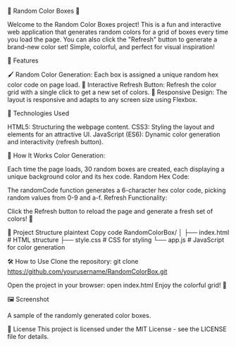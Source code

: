 🎨 Random Color Boxes 🎨

Welcome to the Random Color Boxes project! This is a fun and interactive web application that generates random colors for a grid of boxes every time you load the page. You can also click the "Refresh" button to generate a brand-new color set! Simple, colorful, and perfect for visual inspiration!

🌟 Features

🖌️ Random Color Generation: Each box is assigned a unique random hex color code on page load.
🔄 Interactive Refresh Button: Refresh the color grid with a single click to get a new set of colors.
📱 Responsive Design: The layout is responsive and adapts to any screen size using Flexbox.

🚀 Technologies Used

HTML5: Structuring the webpage content.
CSS3: Styling the layout and elements for an attractive UI.
JavaScript (ES6): Dynamic color generation and interactivity (refresh button).

🎲 How It Works
Color Generation:

Each time the page loads, 30 random boxes are created, each displaying a unique background color and its hex code.
Random Hex Code:

The randomCode function generates a 6-character hex color code, picking random values from 0-9 and a-f.
Refresh Functionality:

Click the Refresh button to reload the page and generate a fresh set of colors! 🌈

📂 Project Structure
plaintext
Copy code
RandomColorBox/
│
├── index.html        # HTML structure
├── style.css         # CSS for styling
└── app.js            # JavaScript for color generation

🛠️ How to Use
Clone the repository:
git clone https://github.com/yourusername/RandomColorBox.git

Open the project in your browser:
open index.html
Enjoy the colorful grid! 🌈

🖼️ Screenshot

A sample of the randomly generated color boxes.


📜 License
This project is licensed under the MIT License - see the LICENSE file for details.
